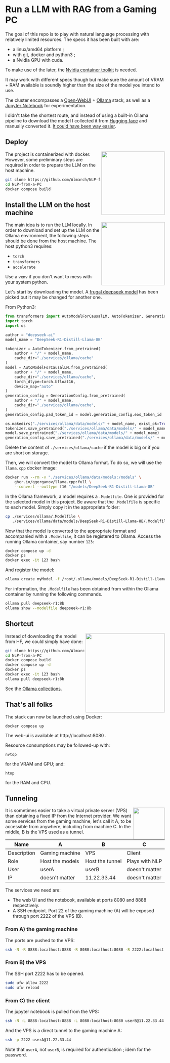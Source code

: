 # Run a LLM with RAG from a Gaming PC

The goal of this repo is to play with natural language processing with relatively limited resources. The specs it has been built with are:

- a linux/amd64 platform ;
- with git, docker and python3 ;
- a Nvidia GPU with cuda.

To make use of the later, the [Nvidia container toolkit](https://docs.nvidia.com/datacenter/cloud-native/container-toolkit/latest/install-guide.html) is needed.

It may work with different specs though but make sure the amount of VRAM + RAM available is soundly higher than the size of the model you intend to use. 

The cluster encompasses a [Open-WebUI](https://github.com/open-webui/open-webui) + [Ollama](https://github.com/ollama/ollama) stack, as well as a [Jupyter Notebook](https://github.com/jupyter/notebook) for experimentation.

I didn't take the shortest route, and instead of using a built-in Ollama pipeline to download the model I collected it from [Hugging face](https://huggingface.co/) and manually converted it. [It could have been way easier](https://github.com/Almarch/NLP-from-a-PC#shortcut).

## Deploy

<img src="https://github.com/user-attachments/assets/b12cbef1-98a9-4b79-bca0-fa1f21cb6f0e" width="200px" align="right"/>

The project is containerized with docker. However, some preliminary steps are required in order to prepare the LLM on the host machine.

```sh
git clone https://github.com/Almarch/NLP-from-a-PC
cd NLP-from-a-PC
docker compose build
```

## Install the LLM on the host machine

<img src="https://github.com/user-attachments/assets/7847f4c8-b8d7-483a-aa43-c00241c15891" width="200px" align="right"/>

The main idea is to run the LLM locally. In order to download and set up the LLM on the Ollama environment, the following steps should be done from the host machine. The host python3 requires:

- `torch`
- `transformers`
- `accelerate`

Use a `venv` if you don't want to mess with your system python.

Let's start by downloading the model. A [frugal deepseek model](https://huggingface.co/deepseek-ai/DeepSeek-R1-Distill-Llama-8B) has been picked but it may be changed for another one.

From Python3:

```py
from transformers import AutoModelForCausalLM, AutoTokenizer, GenerationConfig
import torch
import os

author = "deepseek-ai"
model_name = "DeepSeek-R1-Distill-Llama-8B"

tokenizer = AutoTokenizer.from_pretrained(
    author + "/" + model_name,
    cache_dir="./services/ollama/cache"
)
model = AutoModelForCausalLM.from_pretrained(
    author + "/" + model_name,
    cache_dir="./services/ollama/cache",
    torch_dtype=torch.bfloat16,
    device_map="auto"
)
generation_config = GenerationConfig.from_pretrained(
    author + "/" + model_name,
    cache_dir="./services/ollama/cache",
)
generation_config.pad_token_id = model.generation_config.eos_token_id

os.makedirs("./services/ollama/data/models/" + model_name, exist_ok=True)
tokenizer.save_pretrained("./services/ollama/data/models/" + model_name)
model.save_pretrained("./services/ollama/data/models/" + model_name)
generation_config.save_pretrained("./services/ollama/data/models/" + model_name)
```

Delete the content of `./services/ollama/cache` if the model is big or if you are short on storage.

Then, we will convert the model to Ollama format. To do so, we will use the `llama.cpp` docker image:

```sh
docker run --rm -v "./services/ollama/data/models:/models" \
    ghcr.io/ggerganov/llama.cpp:full \
    --convert --outtype f16 "/models/DeepSeek-R1-Distill-Llama-8B"
```

In the Ollama framework, a model requires a `.Modelfile`. One is provided for the selected model in this project. Be aware that the `.Modelfile` is specific to each model. Simply copy it in the appropriate folder:

```sh
cp ./services/ollama/.Modelfile \
   ./services/ollama/data/models/DeepSeek-R1-Distill-Llama-8B/.Modelfile
```

Now that the model is converted to the appropriate format and accompanied with a `.Modelfile`, it can be registered to Ollama. Access the running Ollama container, say number `123`:

```sh
docker compose up -d
docker ps
docker exec -it 123 bash
```

And register the model:

```sh
ollama create myModel -f /root/.ollama/models/DeepSeek-R1-Distill-Llama-8B/.Modelfile
```
For information, the `.Modelfile` has been obtained from within the Ollama container by running the following commands.

```sh
ollama pull deepseek-r1:8b
ollama show --modelfile deepseek-r1:8b
```

## Shortcut

<img src="https://github.com/user-attachments/assets/9d93c14f-fa55-4290-a8ce-27222a258f0a" width="250px" align="right"/>

Instead of downloading the model from HF, we could simply have done:

```sh
git clone https://github.com/Almarch/NLP-from-a-PC
cd NLP-from-a-PC
docker compose build
docker compose up -d
docker ps
docker exec -it 123 bash
ollama pull deepseek-r1:8b
```

See the [Ollama collections](https://ollama.com/library/).

## That's all folks

The stack can now be launched using Docker:

```
docker compose up
```

The web-ui is available at http://localhost:8080 .

Resource consumptions may be followed-up with:

```
nvtop
```

for the VRAM and GPU; and:

```
htop
```

for the RAM and CPU.

## Tunneling

<img src="https://github.com/user-attachments/assets/86197798-9039-484b-9874-85f529fba932" width="100px" align="right"/>

It is sometimes easier to take a virtual private server (VPS) than obtaining a fixed IP from the Internet provider. We want some services from the gaming machine, let's call it A, to be accessible from anywhere, including from machine C. In the middle, B is the VPS used as a tunnel. 

Name|A  |B  |C  |
---|---|---|---
Description|Gaming machine  |VPS  |Client  |
Role|Host the models  |Host the tunnel  |Plays with NLP  | 
User|userA  |userB  | doesn't matter   | 
IP|doesn't matter  |11.22.33.44  | doesn't matter  | 

The services we need are:
- The web UI and the notebook, available at ports 8080 and 8888 respectively.
- A SSH endpoint. Port 22 of the gaming machine (A) will be exposed through port 2222 of the VPS (B).

### From A) the gaming machine
The ports are pushed to the VPS:

```sh
ssh -N -R 8888:localhost:8888 -R 8080:localhost:8080 -R 2222:localhost:22 userB@11.22.33.44
```

### From B) the VPS
The SSH port 2222 has to be opened.

```sh
sudo ufw allow 2222
sudo ufw reload
```

### From C) the client
The jupyter notebook is pulled from the VPS:

```sh
ssh -N -L 8888:localhost:8888 -L 8080:localhost:8080 userB@11.22.33.44
```

And the VPS is a direct tunnel to the gaming machine A:

```sh
ssh -p 2222 userA@11.22.33.44
```

Note that `userA`, not `userB`, is required for authentication ; idem for the password.



